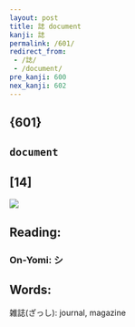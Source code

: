 ```yaml
---
layout: post
title: 誌 document
kanji: 誌
permalink: /601/
redirect_from:
 - /誌/
 - /document/
pre_kanji: 600
nex_kanji: 602
---
```


## {601}

## `document`

## [14]

<div class="stroke"><img src="E8AA8C.png" /></div>

## Reading:

### On-Yomi: シ

## Words:

雑誌(ざっし): journal, magazine
